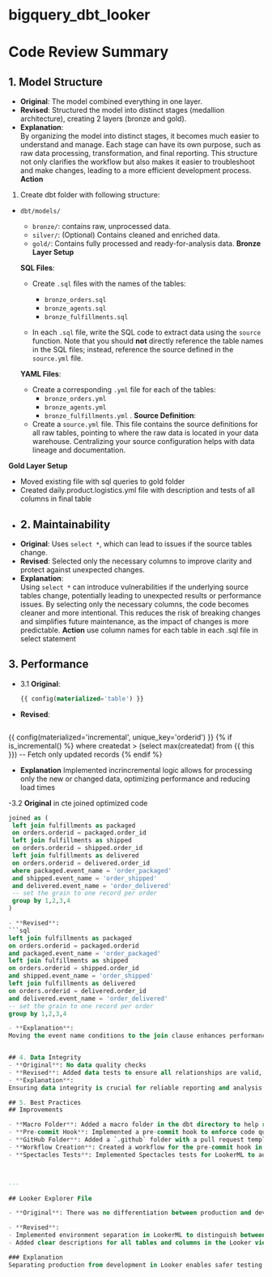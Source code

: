 # bigquery_dbt_looker

# Code Review Summary

## 1. Model Structure
- **Original**: The model combined everything in one layer.
- **Revised**: Structured the model into distinct stages (medallion architecture), creating 2 layers (bronze and gold).
- **Explanation**:  
  By organizing the model into distinct stages, it becomes much easier to understand and manage.
  Each stage can have its own purpose, such as raw data processing, transformation, and final reporting.
  This structure not only clarifies the workflow but also makes it easier to troubleshoot and make changes, leading to a more efficient development process.
  **Action**
1. Create dbt folder with following structure: 
- `dbt/models/`
  - `bronze/`: contains raw, unprocessed data.
  - `silver/`: (Optional) Contains cleaned and enriched data.
  - `gold/`: Contains fully processed and ready-for-analysis data.
**Bronze Layer Setup**

   **SQL Files**:
   - Create `.sql` files with the names of the tables:
     - `bronze_orders.sql`
     - `bronze_agents.sql`
     - `bronze_fulfillments.sql`

   - In each `.sql` file, write the SQL code to extract data using the `source` function. Note that you should **not** directly reference the table names in the SQL files; instead, reference the source defined in the `source.yml` file.

  **YAML Files**:
   - Create a corresponding `.yml` file for each of the tables:
     - `bronze_orders.yml`
     - `bronze_agents.yml`
     - `bronze_fulfillments.yml`
.
  **Source Definition**:
   - Create a `source.yml` file. This file contains the source definitions for all raw tables, pointing to where the raw data is located in your data warehouse. Centralizing your source configuration helps with data lineage and documentation.

**Gold Layer Setup**
- Moved existing file with sql queries to gold folder
- Created daily.product.logistics.yml file with description and tests of all columns in final table
- 
  ## 2. Maintainability
- **Original**: Uses `select *`, which can lead to issues if the source tables change.
- **Revised**: Selected only the necessary columns to improve clarity and protect against unexpected changes.
- **Explanation**:  
  Using `select *` can introduce vulnerabilities if the underlying source tables change, potentially leading to unexpected results or performance issues.
   By selecting only the necessary columns, the code becomes cleaner and more intentional. This reduces the risk of breaking changes and simplifies future maintenance, as the impact of changes is more predictable.
   **Action**
  use column names for each table in each .sql file in select statement

## 3. Performance
- 3.1 **Original**: 
  ```sql
  {{ config(materialized='table') }}
- **Revised**:
  ```sql
{{ config(materialized='incremental', unique_key='orderid') }}
{% if is_incremental() %}
    where createdat > (select max(createdat) from {{ this }})  -- Fetch only updated records
{% endif %}
- **Explanation**  Implemented incrincremental logic allows for processing only the new or changed data, optimizing performance and reducing load times

-3.2 **Original**  in cte joined optimized code
   ```sql
joined as (
    left join fulfillments as packaged
    on orders.orderid = packaged.order_id
    left join fulfillments as shipped
    on orders.orderid = shipped.order_id
    left join fulfillments as delivered
    on orders.orderid = delivered.order_id
    where packaged.event_name = 'order_packaged'
    and shipped.event_name = 'order_shipped'
    and delivered.event_name = 'order_delivered'
    -- set the grain to one record per order
    group by 1,2,3,4
)

- **Revised**:
 ```sql
left join fulfillments as packaged
on orders.orderid = packaged.orderid
and packaged.event_name = 'order_packaged' 
left join fulfillments as shipped
on orders.orderid = shipped.order_id
and shipped.event_name = 'order_shipped'
left join fulfillments as delivered
on orders.orderid = delivered.order_id
and delivered.event_name = 'order_delivered'
-- set the grain to one record per order
group by 1,2,3,4

 - **Explanation**:  
Moving the event name conditions to the join clause enhances performance by filtering records during the join operation, resulting in fewer records processed later in the pipeline


## 4. Data Integrity
- **Original**: No data quality checks
- **Revised**: Added data tests to ensure all relationships are valid, helping maintain data integrity in yml.files. Also added `utils` and `expectation` packages.
- **Explanation**:  
  Ensuring data integrity is crucial for reliable reporting and analysis. By adding data quality checks, potential issues such as missing values or broken relationships can be caught early. The addition of `utils` and `expectation` packages enhances this process by providing standardized methods for testing and validation, maintaining trust in the data.

## 5. Best Practices
## Improvements

- **Macro Folder**: Added a macro folder in the dbt directory to help reuse code and simplify future changes. In the final table, added columns from macros to provide clarity.
- **Pre-commit Hook**: Implemented a pre-commit hook to enforce code quality, ensuring each model has a description and passes linting before merging. This ensures models are well-documented and consistent.
- **GitHub Folder**: Added a `.github` folder with a pull request template for standardization.
- **Workflow Creation**: Created a workflow for the pre-commit hook in GitHub to maintain consistency across team submissions.
- **Spectacles Tests**: Implemented Spectacles tests for LookerML to automate testing of Looker data models.



---

## Looker Explorer File

- **Original**: There was no differentiation between production and development environments in LookerML, and tables/columns lacked descriptions.

- **Revised**:
  - Implemented environment separation in LookerML to distinguish between production and development instances, ensuring safer data handling.
  - Added clear descriptions for all tables and columns in the Looker view and explore files.

### Explanation
Separating production from development in Looker enables safer testing and experimentation without affecting live data, making the process more controlled and secure. Adding descriptions to tables and columns improves documentation and usability, helping end-users understand the data structure and purpose of each field, leading to better data exploration and analysis.

